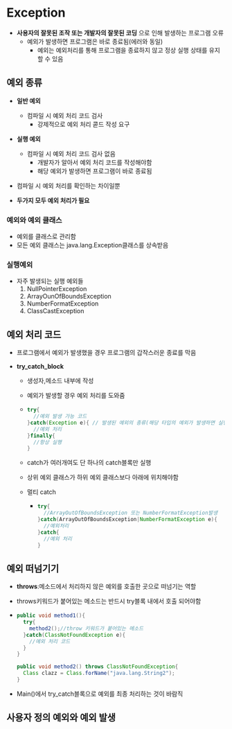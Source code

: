 # Exception

* __사용자의 잘못된 조작 또는 개발자의 잘못된 코딩__ 으로 인해 발생하는 프로그램 오류
  * 예외가 발생하면 프로그램은 바로 종료됨(에러와 동일)
    * 예외는 예외처리를 통해 프로그램을 종료하지 않고 정상 실행 상태를 유지할 수 있음

## 예외 종류

* __일반 예외__
  * 컴파일 시 예외 처리 코드 검사
    * 강제적으로 예외 처리 콛드 작성 요구
* __실행 예외__
  * 컴파일 시 예외 처리 코드 검사 없음
    * 개발자가 알아서 예외 처리 코드를 작성해야함
    * 해당 예외가 발생하면 프로그램이 바로 종료됨

* 컴파일 시 예외 처리를 확인하는 차이일뿐
* __두가지 모두 예외 처리가 필요__

### 예외와 예외 클래스

* 예외를 클래스로 관리함
* 모든 예외 클래스는 java.lang.Exception클래스를 상속받음

### 실행예외

* 자주 발생되는 실행 예외들
  1. NullPointerException
  2. ArrayOunOfBoundsException
  3. NumberFormatException
  4. ClassCastException

## 예외 처리 코드

* 프로그램에서 예외가 발생했을 경우 프로그램의 갑작스러운 종료를 막음

* __try_catch_block__ 

  * 생성자,메소드 내부에 작성

  * 예외가 발생할 경우 예외 처리를 도와줌

  * ```java
    try{
      //예외 발생 가능 코드
    }catch(Exception e){ //	발생된 예외의 종류(해당 타입의 예외가 발생하면 실행)
      //예외 처리
    }finally{
      //항상 실행
    }
    ```

  * catch가 여러개여도 단 하나의 catch블록만 실행
  * 상위 예외 클래스가 하위 예외 클래스보다 아래에 위치해야함

  * 멀티 catch

    * ```java
      try{
        //ArrayOutOfBoundsException 또는 NumberFormatException발생
      }catch(ArrayOutOfBoundsException|NumberFormatException e){
        //예외처리
      }catch{
        //예외 처리
      }
      ```

      

## 예외 떠넘기기

* __throws__:메소드에서 처리하지 않은 예외를 호출한 곳으로 떠넘기는 역할

* throws키워드가 붙어있는 메소드는 반드시 try블록 내에서 호출 되어야함

* ```java
  public void method1(){
    try{
      method2();//throw 키워드가 붙어있는 메소드
    }catch(ClassNotFoundException e){
      //예외 처리 코드
    }
  }
  
  public void method2() throws ClassNotFoundException{
    Class clazz = Class.forName("java.lang.String2");
  }
  ```

* Main()에서 try_catch블록으로 예외를 최종 처리하는 것이 바람직

## 사용자 정의 예외와 예외 발생

